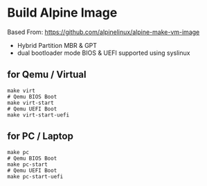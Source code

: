 # Build Alpine Image

Based From: https://github.com/alpinelinux/alpine-make-vm-image

- Hybrid Partition MBR & GPT 
- dual bootloader mode BIOS & UEFI supported using syslinux


## for Qemu / Virtual
```
make virt
# Qemu BIOS Boot
make virt-start
# Qemu UEFI Boot
make virt-start-uefi
```

## for PC / Laptop
```
make pc
# Qemu BIOS Boot
make pc-start
# Qemu UEFI Boot
make pc-start-uefi
```
